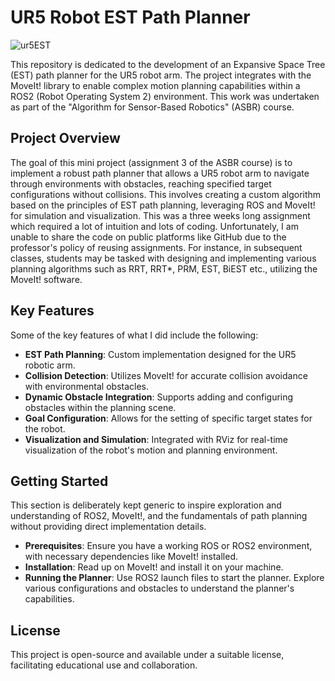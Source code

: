 
# UR5 Robot EST Path Planner
![ur5EST](https://github.com/Seyi-roboticist/OluwaseyiR.github.io/assets/143431845/cdd1d19e-3765-42c3-9cce-d4a27d502e23)

This repository is dedicated to the development of an Expansive Space Tree (EST) path planner for the UR5 robot arm. The project integrates with the MoveIt! library to enable complex motion planning capabilities within a ROS2 (Robot Operating System 2) environment. This work was undertaken as part of the "Algorithm for Sensor-Based Robotics" (ASBR) course.

## Project Overview

The goal of this mini project (assignment 3 of the ASBR course) is to implement a robust path planner that allows a UR5 robot arm to navigate through environments with obstacles, reaching specified target configurations without collisions. This involves creating a custom algorithm based on the principles of EST path planning, leveraging ROS and MoveIt! for simulation and visualization. This was a three weeks long assignment which required a lot of intuition and lots of coding. Unfortunately, I am unable to share the code on public platforms like GitHub due to the professor's policy of reusing assignments. For instance, in subsequent classes, students may be tasked with designing and implementing various planning algorithms such as RRT, RRT*, PRM, EST, BiEST etc., utilizing the MoveIt! software.

## Key Features
Some of the key features of what I did include the following:
- **EST Path Planning**: Custom implementation designed for the UR5 robotic arm.
- **Collision Detection**: Utilizes MoveIt! for accurate collision avoidance with environmental obstacles.
- **Dynamic Obstacle Integration**: Supports adding and configuring obstacles within the planning scene.
- **Goal Configuration**: Allows for the setting of specific target states for the robot.
- **Visualization and Simulation**: Integrated with RViz for real-time visualization of the robot's motion and planning environment.

## Getting Started

This section is deliberately kept generic to inspire exploration and understanding of ROS2, MoveIt!, and the fundamentals of path planning without providing direct implementation details.

- **Prerequisites**: Ensure you have a working ROS or ROS2 environment, with necessary dependencies like MoveIt! installed.
- **Installation**: Read up on MoveIt! and install it on your machine.
- **Running the Planner**: Use ROS2 launch files to start the planner. Explore various configurations and obstacles to understand the planner's capabilities.


## License

This project is open-source and available under a suitable license, facilitating educational use and collaboration.

